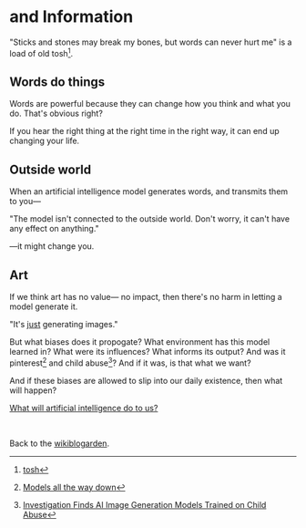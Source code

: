 # and Information

"Sticks and stones may break my bones, but words can never hurt me" is a load of old tosh[^tosh].

## Words do things

Words are powerful because they can change how you think and what you do. That's obvious right? 

If you hear the right thing at the right time in the right way, it can end up changing your life.

## Outside world

When an artificial intelligence model generates words, and transmits them to you—

"The model isn't connected to the outside world. Don't worry, it can't have any effect on anything."

—it might change you.

## Art 

If we think art has no value— no impact, then there's no harm in letting a model generate it. 

"It's [just](https://www.todepond.com/wikiblogarden/better-computing/just/) generating images."

But what biases does it propogate? What environment has this model learned in? What were its influences? What informs its output? And was it pinterest[^data] and child abuse[^abuse]? And if it was, is that what we want?

And if these biases are allowed to slip into our daily existence, then what will happen? 

[What will artificial intelligence do to us?](https://www.todepond.com/wikiblogarden/better-computing/worse-computing/artificial-intelligence/)

<br>

Back to the [wikiblogarden](/wikiblogarden).

[^tosh]: [tosh](https://en.wiktionary.org/wiki/tosh)
[^data]: [Models all the way down](https://knowingmachines.org/models-all-the-way)
[^abuse]: [Investigation Finds AI Image Generation Models Trained on Child Abuse](https://cyber.fsi.stanford.edu/news/investigation-finds-ai-image-generation-models-trained-child-abuse)
